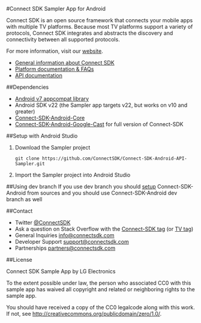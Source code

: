 #Connect SDK Sampler App for Android

Connect SDK is an open source framework that connects your mobile apps with multiple TV platforms. Because most TV platforms support a variety of protocols, Connect SDK integrates and abstracts the discovery and connectivity between all supported protocols.

For more information, visit our [website](http://www.connectsdk.com/).

* [General information about Connect SDK](http://www.connectsdk.com/discover/)
* [Platform documentation & FAQs](http://www.connectsdk.com/docs/android/)
* [API documentation](http://www.connectsdk.com/apis/android/)

##Dependencies
- [Android v7 appcompat library](http://developer.android.com/tools/support-library/features.html#v7-appcompat)
- Android SDK v22 (the Sampler app targets v22, but works on v10 and greater)
- [Connect-SDK-Android-Core](https://github.com/ConnectSDK/Connect-SDK-Android-Core)
- [Connect-SDK-Android-Google-Cast](https://github.com/ConnectSDK/Connect-SDK-Android-Google-Cast) for full version of Connect-SDK

##Setup with Android Studio
1. Download the Sampler project
    ```
    git clone https://github.com/ConnectSDK/Connect-SDK-Android-API-Sampler.git
    ```
2. Import the Sampler project into Android Studio

##Using dev branch
If you use dev branch you should [setup](https://github.com/ConnectSDK/Connect-SDK-Android#including-connect-sdk-in-your-app-with-android-studio-from-sources) Connect-SDK-Android from sources and you should use Connect-SDK-Android dev branch as well

##Contact
* Twitter [@ConnectSDK](https://www.twitter.com/ConnectSDK)
* Ask a question on Stack Overflow with the [Connect-SDK tag](https://stackoverflow.com/tags/connect-sdk) (or [TV tag](https://stackoverflow.com/tags/tv))
* General Inquiries info@connectsdk.com
* Developer Support support@connectsdk.com
* Partnerships partners@connectsdk.com

##License

Connect SDK Sample App by LG Electronics

To the extent possible under law, the person who associated CC0 with
this sample app has waived all copyright and related or neighboring rights
to the sample app.

You should have received a copy of the CC0 legalcode along with this
work. If not, see http://creativecommons.org/publicdomain/zero/1.0/.